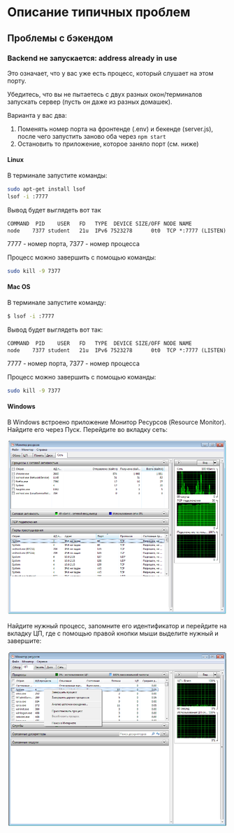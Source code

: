 # Описание типичных проблем

## Проблемы с бэкендом

### Backend не запускается: address already in use

Это означает, что у вас уже есть процесс, который слушает на этом порту.

Убедитесь, что вы не пытаетесь с двух разных окон/терминалов запускать сервер (пусть он даже из разных домашек).

Варианта у вас два:
1. Поменять номер порта на фронтенде (.env) и бекенде (server.js), после чего запустить заново оба через `npm start`
1. Остановить то приложение, которое заняло порт (см. ниже)

#### Linux

В терминале запустите команды:
```sh
sudo apt-get install lsof
lsof -i :7777
```

Вывод будет выглядеть вот так
```
COMMAND  PID    USER   FD   TYPE  DEVICE SIZE/OFF NODE NAME
node    7377 student   21u  IPv6 7523278      0t0  TCP *:7777 (LISTEN)
```

7777 - номер порта, 7377 - номер процесса

Процесс можно завершить с помощью команды:
```sh
sudo kill -9 7377
```

#### Mac OS

В терминале запустите команду:
```sh
$ lsof -i :7777
```

Вывод будет выглядеть вот так:
```
COMMAND  PID    USER   FD   TYPE  DEVICE SIZE/OFF NODE NAME
node    7377 student   21u  IPv6 7523278      0t0  TCP *:7777 (LISTEN)
```

7777 - номер порта, 7377 - номер процесса

Процесс можно завершить с помощью команды:
```sh
sudo kill -9 7377
```

#### Windows

В Windows встроено приложение Монитор Ресурсов (Resource Monitor). Найдите его через Пуск. Перейдите во вкладку сеть:

![](./pic/EADDRINUSE1.png)

Найдите нужный процесс, запомните его идентификатор и перейдите на вкладку ЦП, где с помощью правой кнопки мыши выделите нужный и завершите:

![](./pic/EADDRINUSE2.png)
